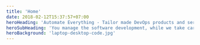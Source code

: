 ```yaml
---
title: 'Home'
date: 2018-02-12T15:37:57+07:00
heroHeading: 'Automate Everything - Tailor made DevOps products and services that scale with your business'
heroSubHeading: 'You manage the software development, while we take care of everything else - in your cloud or ours!'
heroBackground: 'laptop-desktop-code.jpg'
---
```

